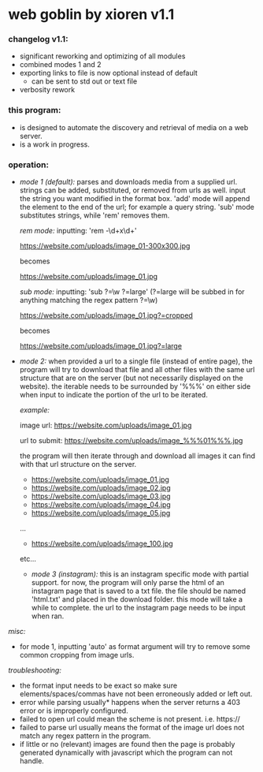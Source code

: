
# web goblin by xioren v1.1



### changelog v1.1:
  + significant reworking and optimizing of all modules
  + combined modes 1 and 2
  + exporting links to file is now optional instead of default
    - can be sent to std out or text file
  + verbosity rework

### this program:
  + is designed to automate the discovery and retrieval of media on a web server.
  + is a work in progress.

### operation:

+ *mode 1 (default):*
  parses and downloads media from a supplied url.
  strings can be added, substituted, or removed from urls as well. input the string you want modified in the format box. 'add' mode will append the element to the end of the
  url; for example a query string. 'sub' mode substitutes strings, while 'rem' removes them.

    *rem mode:*
    inputting: 'rem -\d+x\d+'
    
    https://website.com/uploads/image_01-300x300.jpg
    
    becomes
    
    https://website.com/uploads/image_01.jpg

    *sub mode:*
    inputting: 'sub \?=\w ?=large' (?=large will be subbed in for anything matching the regex pattern \?=\w)
      
    https://website.com/uploads/image_01.jpg?=cropped
      
    becomes
      
    https://website.com/uploads/image_01.jpg?=large

+ *mode 2:*
	when provided a url to a single file (instead of entire page), the program will try to download that file and all other files with the same url structure that are on the server (but not necessarily displayed on the website).
	the iterable needs to be surrounded by '%%%' on either side when input to indicate the portion of the url to be iterated.

	*example:*
	
	image url: https://website.com/uploads/image_01.jpg

	url to submit: https://website.com/uploads/image_%%%01%%%.jpg

	the program will then iterate through and download all images it can find with that url structure on the server.

	* https://website.com/uploads/image_01.jpg
	* https://website.com/uploads/image_02.jpg
	* https://website.com/uploads/image_03.jpg
	* https://website.com/uploads/image_04.jpg
	* https://website.com/uploads/image_05.jpg
	
	...
	
	* https://website.com/uploads/image_100.jpg
	
	etc...
		     
  + *mode 3 (instagram):*
      this is an instagram specific mode with partial support.
      for now, the program will only parse the html of an instagram page that is saved to a txt file. the file should be named 'html.txt' and placed in the download folder. this mode will take a while to complete. the url to the instagram page needs to be input when ran.

*misc:*
  + for mode 1, inputting 'auto' as format argument will try to remove some common cropping from image urls.

*troubleshooting:*
  + the format input needs to be exact so make sure elements/spaces/commas have not been erroneously added or left out.
  + error while parsing usually* happens when the server returns a 403 error or is improperly configured.
  + failed to open url could mean the scheme is not present. i.e. https://
  + failed to parse url usually means the format of the image url does not match any regex pattern in the program.
  + if little or no (relevant) images are found then the page is probably generated dynamically with javascript which the program can not handle.
